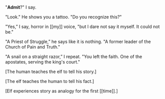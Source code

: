"**Admit**?" I say.

"Look." He shows you a tattoo. "Do you recognize this?"

"Yes,” I say, horror in [[my]] voice, "but I dare not say it myself. It could not be."

"A Priest of Struggle,” he says like it is nothing. "A former leader of the Church of Pain and Truth."

"A snail on a straight razor,” I repeat. "You left the faith. One of the apostates, serving the king's court." 




[The human teaches the elf to tell his story.]

[The elf teaches the human to tell his fact.]

[Elf experiences story as analogy for the first [[time]].]